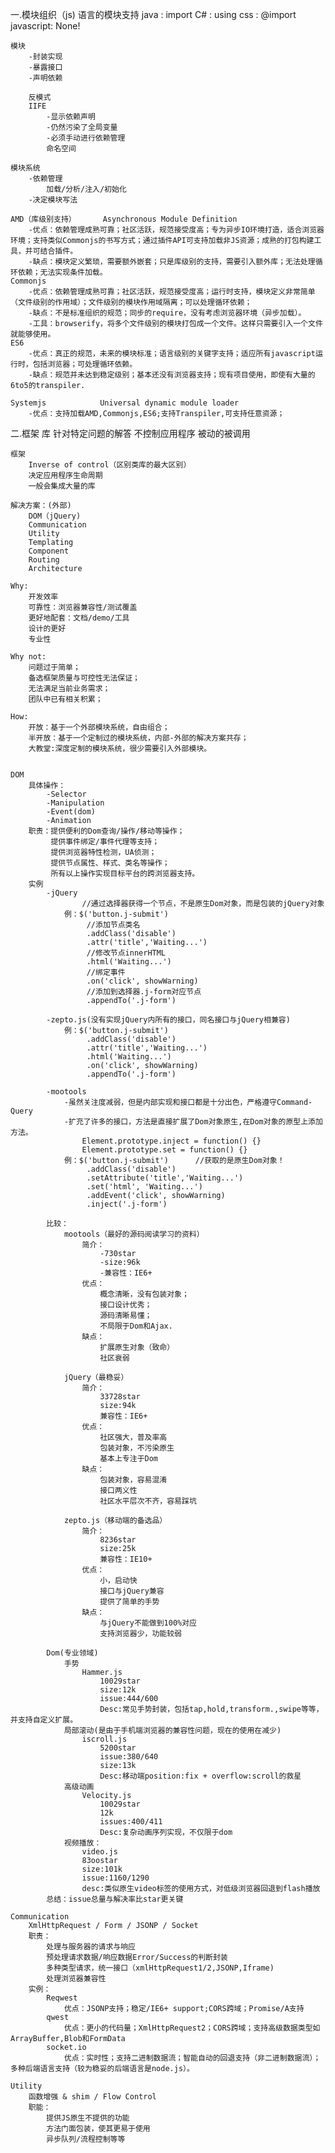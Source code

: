 一.模块组织（js)
	语言的模块支持
		java	  : import
		C# 		  : using
		css		  : @import
		javascript: None!
	
	模块
		-封装实现
		-暴露接口
		-声明依赖

		反模式
		IIFE
			-显示依赖声明
			-仍然污染了全局变量
			-必须手动进行依赖管理
	 		命名空间

	模块系统
		-依赖管理
			加载/分析/注入/初始化
		-决定模块写法

	AMD（库级别支持）		Asynchronous Module Definition
		-优点：依赖管理成熟可靠；社区活跃，规范接受度高；专为异步IO环境打造，适合浏览器环境；支持类似Commonjs的书写方式；通过插件API可支持加载非JS资源；成熟的打包构建工具，并可结合插件。
		-缺点：模块定义繁琐，需要额外嵌套；只是库级别的支持，需要引入额外库；无法处理循环依赖；无法实现条件加载。
	Commonjs
		-优点：依赖管理成熟可靠；社区活跃，规范接受度高；运行时支持，模块定义非常简单（文件级别的作用域）；文件级别的模块作用域隔离；可以处理循环依赖；
		-缺点：不是标准组织的规范；同步的require，没有考虑浏览器环境（异步加载）。
		-工具：browserify，将多个文件级别的模块打包成一个文件。这样只需要引入一个文件就能够使用。
	ES6
		-优点：真正的规范，未来的模块标准；语言级别的关键字支持；适应所有javascript运行时，包括浏览器；可处理循环依赖。
		-缺点：规范并未达到稳定级别；基本还没有浏览器支持；现有项目使用，即使有大量的6to5的transpiler.

	Systemjs			Universal dynamic module loader
		-优点：支持加载AMD,Commonjs,ES6;支持Transpiler,可支持任意资源；


二.框架
	库
		针对特定问题的解答
		不控制应用程序
		被动的被调用

	框架
		Inverse of control（区别类库的最大区别）
		决定应用程序生命周期
		一般会集成大量的库

	解决方案：(外部)
		DOM（jQuery)
		Communication
		Utility
		Templating
		Component
		Routing
		Architecture

	Why:
		开发效率
		可靠性：浏览器兼容性/测试覆盖
		更好地配套：文档/demo/工具
		设计的更好
		专业性

	Why not:
		问题过于简单；
		备选框架质量与可控性无法保证；
		无法满足当前业务需求；
		团队中已有相关积累；

	How:
		开放：基于一个外部模块系统，自由组合；
		半开放：基于一个定制过的模块系统，内部-外部的解决方案共存；
		大教堂:深度定制的模块系统，很少需要引入外部模块。

	
	DOM
		具体操作：
			-Selector
			-Manipulation
			-Event(dom)
			-Animation
		职责：提供便利的Dom查询/操作/移动等操作；
			 提供事件绑定/事件代理等支持；
			 提供浏览器特性检测，UA侦测；
			 提供节点属性、样式、类名等操作；
			 所有以上操作实现目标平台的跨浏览器支持。
		实例
			-jQuery
					//通过选择器获得一个节点，不是原生Dom对象，而是包装的jQuery对象
				例：$('button.j-submit')			
				     //添加节点类名
				     .addClass('disable')	
				     .attr('title','Waiting...')	
				     //修改节点innerHTML
				     .html('Waiting...')			
				     //绑定事件
				     .on('click', showWarning)		
				     //添加到选择器.j-form对应节点
				     .appendTo('.j-form')

			-zepto.js(没有实现jQuery内所有的接口，同名接口与jQuery相兼容)
			 	例：$('button.j-submit')
			 		 .addClass('disable')
			 		 .attr('title','Waiting...')
			 		 .html('Waiting...')
			 		 .on('click', showWarning)
			 		 .appendTo('.j-form')
	
			-mootools
				-虽然关注度减弱，但是内部实现和接口都是十分出色，严格遵守Command-Query
				-扩充了许多的接口，方法是直接扩展了Dom对象原生,在Dom对象的原型上添加方法。
					Element.prototype.inject = function() {}
					Element.prototype.set = function() {}
				例：$('button.j-submit') 		//获取的是原生Dom对象！
				 	 .addClass('disable')
				 	 .setAttribute('title','Waiting...')
				 	 .set('html', 'Waiting...')
				 	 .addEvent('click', showWarning)
				 	 .inject('.j-form')

			比较：
				mootools（最好的源码阅读学习的资料）
					简介：
						-730star
						-size:96k
						-兼容性：IE6+
					优点：
						概念清晰，没有包装对象；
						接口设计优秀；
						源码清晰易懂；
						不局限于Dom和Ajax.
					缺点：
						扩展原生对象（致命）
						社区衰弱

				jQuery（最稳妥）
					简介：
						33728star
						size:94k
						兼容性：IE6+
					优点：
						社区强大，普及率高
						包装对象，不污染原生
						基本上专注于Dom
					缺点：
						包装对象，容易混淆
						接口两义性
						社区水平层次不齐，容易踩坑

				zepto.js（移动端的备选品）
					简介：
						8236star
						size:25k
						兼容性：IE10+
					优点：
						小，启动快
						接口与jQuery兼容
						提供了简单的手势
					缺点：
						与jQuery不能做到100%对应
						支持浏览器少，功能较弱

			Dom(专业领域)	
				手势
					Hammer.js
						10029star
						size:12k
						issue:444/600
						Desc:常见手势封装，包括tap,hold,transform.,swipe等等，并支持自定义扩展。
				局部滚动(是由于手机端浏览器的兼容性问题，现在的使用在减少)
					iscroll.js
						5200star
						issue:380/640
						size:13k
						Desc:移动端position:fix + overflow:scroll的救星
				高级动画
					Velocity.js
						10029star
						12k
						issues:400/411
						Desc:复杂动画序列实现，不仅限于dom
				视频播放：
					video.js
					83oostar
					size:101k
					issue:1160/1290
					desc:类似原生video标签的使用方式，对低级浏览器回退到flash播放
			总结：issue总量与解决率比star更关键

	Communication
		XmlHttpRequest / Form / JSONP / Socket
		职责：
			处理与服务器的请求与响应
			预处理请求数据/响应数据Error/Success的判断封装
			多种类型请求，统一接口（xmlHttpRequest1/2,JSONP,Iframe)
			处理浏览器兼容性
		实例：
			Reqwest
				优点：JSONP支持；稳定/IE6+ support;CORS跨域；Promise/A支持
			qwest
				优点：更小的代码量；XmlHttpRequest2；CORS跨域；支持高级数据类型如ArrayBuffer,Blob和FormData
			socket.io
				优点：实时性；支持二进制数据流；智能自动的回退支持（非二进制数据流）；多种后端语言支持（较为稳妥的后端语言是node.js）。

	Utility
		函数增强 & shim / Flow Control
		职能：
			提供JS原生不提供的功能
			方法门面包装，使其更易于使用
			异步队列/流程控制等等
			
